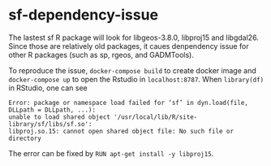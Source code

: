 # sf-dependency-issue

The lastest sf R package will look for libgeos-3.8.0, libproj15 and libgdal26. Since those are relatively old packages, it caues denpendency issue for other R packages (such as sp, rgeos, and GADMTools).

To reproduce the issue, `docker-compose build` to create docker image and `docker-compose up` to open the Rstudio in `localhost:8787`. When `library(df)` in RStudio, one can see

```
Error: package or namespace load failed for ‘sf’ in dyn.load(file, DLLpath = DLLpath, ...):
unable to load shared object '/usr/local/lib/R/site-library/sf/libs/sf.so':
libproj.so.15: cannot open shared object file: No such file or directory
```

The error can be fixed by `RUN apt-get install -y libproj15`.
